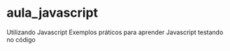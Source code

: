 # aula_javascript
Utilizando Javascript
Exemplos práticos para aprender Javascript testando no código 
